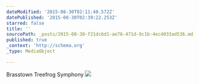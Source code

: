 ```yaml
---
dateModified: '2015-08-30T02:11:40.572Z'
datePublished: '2015-08-30T02:39:22.253Z'
starred: false
title: ''
sourcePath: _posts/2015-08-30-f21dc6d1-ae76-471d-9c1b-4ec4033ad536.md
published: true
_context: 'http://schema.org'
_type: MediaObject

---
```

Brasstown Treefrog Symphony
![](https://the-grid-user-content.s3-us-west-2.amazonaws.com/07d6f5cc-8de7-476a-a3e9-1b7c0d2cb162.png)